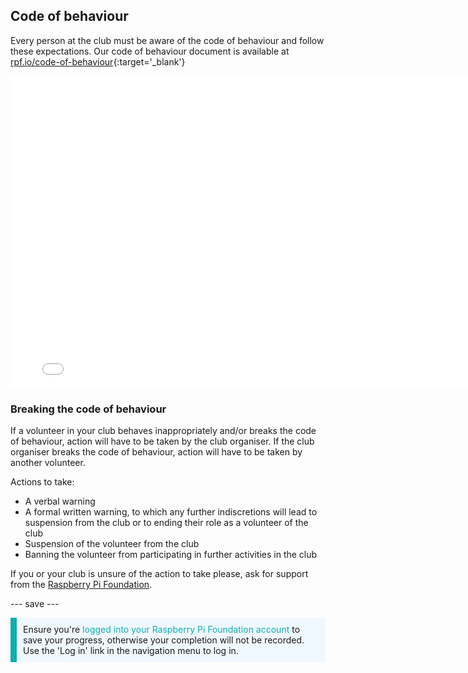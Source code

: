 ## Code of behaviour

Every person at the club must be aware of the code of behaviour and follow these expectations. Our code of behaviour document is available at [rpf.io/code-of-behaviour](http://rpf.io/code-of-behaviour){:target='_blank'}

<embed src="images/Raspberry_Pi_Foundation-safeguarding-code-of-behaviour.pdf" width="790" height="500" 
 type="application/pdf">
<br>
### Breaking the code of behaviour

If a volunteer in your club behaves inappropriately and/or breaks the code of behaviour, action will have to be taken by the club organiser. If the club organiser breaks the code of behaviour, action will have to be taken by another volunteer.

Actions to take:

* A verbal warning
* A formal written warning, to which any further indiscretions will lead to suspension from the club or to ending their role as a volunteer of the club
* Suspension of the volunteer from the club
* Banning the volunteer from participating in further activities in the club

If you or your club is unsure of the action to take please, ask for support from the <a href="mailto:safeguarding@raspberrypi.org">Raspberry Pi Foundation</a>.

--- save ---

<p style="border-left: solid; border-width:10px; border-color: #0faeb0; background-color: aliceblue; padding: 10px;">
Ensure you're <span style="color: #0faeb0">logged into your Raspberry Pi Foundation account</span> to save your progress, otherwise your completion will not be recorded. Use the 'Log in' link in the navigation menu to log in.
</p>
